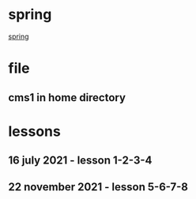 # spring

[spring](https://www.youtube.com/watch?v=aZlGNXtGbr8&list=PLK0V_H0fCvPgityADYcP_IbdNeqp3zCXr)

# file

## cms1 in home directory

# lessons

## 16 july 2021 - lesson 1-2-3-4

## 22 november 2021 - lesson 5-6-7-8
